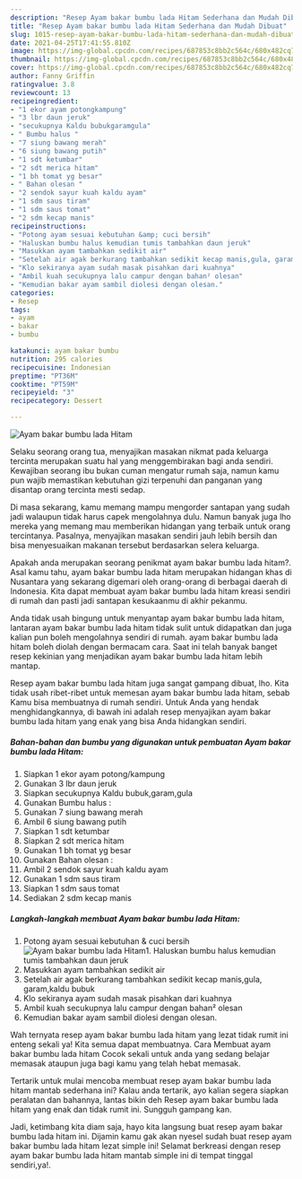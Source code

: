 ```yaml
---
description: "Resep Ayam bakar bumbu lada Hitam Sederhana dan Mudah Dibuat"
title: "Resep Ayam bakar bumbu lada Hitam Sederhana dan Mudah Dibuat"
slug: 1015-resep-ayam-bakar-bumbu-lada-hitam-sederhana-dan-mudah-dibuat
date: 2021-04-25T17:41:55.810Z
image: https://img-global.cpcdn.com/recipes/687853c8bb2c564c/680x482cq70/ayam-bakar-bumbu-lada-hitam-foto-resep-utama.jpg
thumbnail: https://img-global.cpcdn.com/recipes/687853c8bb2c564c/680x482cq70/ayam-bakar-bumbu-lada-hitam-foto-resep-utama.jpg
cover: https://img-global.cpcdn.com/recipes/687853c8bb2c564c/680x482cq70/ayam-bakar-bumbu-lada-hitam-foto-resep-utama.jpg
author: Fanny Griffin
ratingvalue: 3.8
reviewcount: 13
recipeingredient:
- "1 ekor ayam potongkampung"
- "3 lbr daun jeruk"
- "secukupnya Kaldu bubukgaramgula"
- " Bumbu halus "
- "7 siung bawang merah"
- "6 siung bawang putih"
- "1 sdt ketumbar"
- "2 sdt merica hitam"
- "1 bh tomat yg besar"
- " Bahan olesan "
- "2 sendok sayur kuah kaldu ayam"
- "1 sdm saus tiram"
- "1 sdm saus tomat"
- "2 sdm kecap manis"
recipeinstructions:
- "Potong ayam sesuai kebutuhan &amp; cuci bersih"
- "Haluskan bumbu halus kemudian tumis tambahkan daun jeruk"
- "Masukkan ayam tambahkan sedikit air"
- "Setelah air agak berkurang tambahkan sedikit kecap manis,gula, garam,kaldu bubuk"
- "Klo sekiranya ayam sudah masak pisahkan dari kuahnya"
- "Ambil kuah secukupnya lalu campur dengan bahan² olesan"
- "Kemudian bakar ayam sambil diolesi dengan olesan."
categories:
- Resep
tags:
- ayam
- bakar
- bumbu

katakunci: ayam bakar bumbu 
nutrition: 295 calories
recipecuisine: Indonesian
preptime: "PT36M"
cooktime: "PT59M"
recipeyield: "3"
recipecategory: Dessert

---
```



![Ayam bakar bumbu lada Hitam](https://img-global.cpcdn.com/recipes/687853c8bb2c564c/680x482cq70/ayam-bakar-bumbu-lada-hitam-foto-resep-utama.jpg)

Selaku seorang orang tua, menyajikan masakan nikmat pada keluarga tercinta merupakan suatu hal yang menggembirakan bagi anda sendiri. Kewajiban seorang ibu bukan cuman mengatur rumah saja, namun kamu pun wajib memastikan kebutuhan gizi terpenuhi dan panganan yang disantap orang tercinta mesti sedap.

Di masa  sekarang, kamu memang mampu mengorder santapan yang sudah jadi walaupun tidak harus capek mengolahnya dulu. Namun banyak juga lho mereka yang memang mau memberikan hidangan yang terbaik untuk orang tercintanya. Pasalnya, menyajikan masakan sendiri jauh lebih bersih dan bisa menyesuaikan makanan tersebut berdasarkan selera keluarga. 



Apakah anda merupakan seorang penikmat ayam bakar bumbu lada hitam?. Asal kamu tahu, ayam bakar bumbu lada hitam merupakan hidangan khas di Nusantara yang sekarang digemari oleh orang-orang di berbagai daerah di Indonesia. Kita dapat membuat ayam bakar bumbu lada hitam kreasi sendiri di rumah dan pasti jadi santapan kesukaanmu di akhir pekanmu.

Anda tidak usah bingung untuk menyantap ayam bakar bumbu lada hitam, lantaran ayam bakar bumbu lada hitam tidak sulit untuk didapatkan dan juga kalian pun boleh mengolahnya sendiri di rumah. ayam bakar bumbu lada hitam boleh diolah dengan bermacam cara. Saat ini telah banyak banget resep kekinian yang menjadikan ayam bakar bumbu lada hitam lebih mantap.

Resep ayam bakar bumbu lada hitam juga sangat gampang dibuat, lho. Kita tidak usah ribet-ribet untuk memesan ayam bakar bumbu lada hitam, sebab Kamu bisa membuatnya di rumah sendiri. Untuk Anda yang hendak menghidangkannya, di bawah ini adalah resep menyajikan ayam bakar bumbu lada hitam yang enak yang bisa Anda hidangkan sendiri.

<!--inarticleads1-->

##### Bahan-bahan dan bumbu yang digunakan untuk pembuatan Ayam bakar bumbu lada Hitam:

1. Siapkan 1 ekor ayam potong/kampung
1. Gunakan 3 lbr daun jeruk
1. Siapkan secukupnya Kaldu bubuk,garam,gula
1. Gunakan  Bumbu halus :
1. Gunakan 7 siung bawang merah
1. Ambil 6 siung bawang putih
1. Siapkan 1 sdt ketumbar
1. Siapkan 2 sdt merica hitam
1. Gunakan 1 bh tomat yg besar
1. Gunakan  Bahan olesan :
1. Ambil 2 sendok sayur kuah kaldu ayam
1. Gunakan 1 sdm saus tiram
1. Siapkan 1 sdm saus tomat
1. Sediakan 2 sdm kecap manis




<!--inarticleads2-->

##### Langkah-langkah membuat Ayam bakar bumbu lada Hitam:

1. Potong ayam sesuai kebutuhan &amp; cuci bersih
<img src="https://img-global.cpcdn.com/steps/6135cb7216c33140/160x128cq70/ayam-bakar-bumbu-lada-hitam-langkah-memasak-1-foto.jpg" alt="Ayam bakar bumbu lada Hitam">1. Haluskan bumbu halus kemudian tumis tambahkan daun jeruk
1. Masukkan ayam tambahkan sedikit air
1. Setelah air agak berkurang tambahkan sedikit kecap manis,gula, garam,kaldu bubuk
1. Klo sekiranya ayam sudah masak pisahkan dari kuahnya
1. Ambil kuah secukupnya lalu campur dengan bahan² olesan
1. Kemudian bakar ayam sambil diolesi dengan olesan.




Wah ternyata resep ayam bakar bumbu lada hitam yang lezat tidak rumit ini enteng sekali ya! Kita semua dapat membuatnya. Cara Membuat ayam bakar bumbu lada hitam Cocok sekali untuk anda yang sedang belajar memasak ataupun juga bagi kamu yang telah hebat memasak.

Tertarik untuk mulai mencoba membuat resep ayam bakar bumbu lada hitam mantab sederhana ini? Kalau anda tertarik, ayo kalian segera siapkan peralatan dan bahannya, lantas bikin deh Resep ayam bakar bumbu lada hitam yang enak dan tidak rumit ini. Sungguh gampang kan. 

Jadi, ketimbang kita diam saja, hayo kita langsung buat resep ayam bakar bumbu lada hitam ini. Dijamin kamu gak akan nyesel sudah buat resep ayam bakar bumbu lada hitam lezat simple ini! Selamat berkreasi dengan resep ayam bakar bumbu lada hitam mantab simple ini di tempat tinggal sendiri,ya!.

